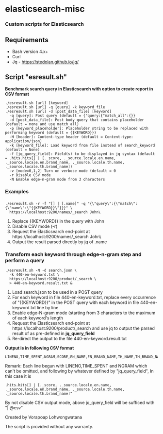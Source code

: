 
#  elasticsearch-misc
### Custom scripts for Elasticsearch
## Requirements
 * Bash version 4.x+
 * Curl
 * Jq - https://stedolan.github.io/jq/

## Script "esresult.sh"
**Benchmark search query in Elasticsearch with option to create report in CSV format**

    ./esresult.sh [url] [keyword]
    ./esresult.sh [url] -q [query] -k keyword_file
    ./esresult.sh [url] -d [post_data_file] [keyword]
      -q [query]: Post query (default = {"query:{"match_all":{}}
      -d [post_data_file]: Post body query that contains placeholder (default = none and use match_all)
      -p [keyword_placeholder]: Placeholder string to be replaced with performing keyword (default = {{KEYWORD}})
      -H [header]: Content-type header (default = Content-type: application/json)
      -k [keyword_file]: Load keyword from file instead of search_keyword (default = None)
      -f [jq_query_field]: Field(s) to be displayed in jq syntax (default = .hits.hits[] | [._score, ._source.locale.en.name, ._source.locale.en.brand_name, ._source.locale.th.name, ._source.locale.th.brand_name])
      -v [mode=0,1,2] Turn on verbose mode (default = 0
      -r Disable CSV mode
      -N Enable edge-n-gram mode from 3 characters

### Examples

###  
    ./esresult.sh -r -f "[] | [.name]" -q "{\"query\":{\"match\": {\"name\":\"{{KEYWORD}}\"}}}" \
      https://localhost:9200/names/_search John\

1. Replace {{KEYWORD}} in the query with John 
2. Disable CSV mode (-r)
3. Request the Elasticsearch end-point at   https://localhost:9200/names/_search John\
4. Output the result parsed directly by jq of .name

### Transform each keyword through edge-n-gram step and perform a query
    ./esresult.sh -N -d search.json \
      -k 440-en-keyword.txt \
      https://localhost:9200/product/_search \
      > 440-en-keyword.result.txt &

1. Load search.json to be used in a POST query
2. For each keyword in file 440-en-keyword.txt, replace every occurrence of "{{KEYWORD}}" in the POST query with each keyword in file 440-en-keyword.txt line by line 
3. Enable edge-N-gram mode (starting from 3 characters to the maximum of each keyword's length 
4. Request the Elasticsearch end-point at https://localhost:9200/product/_search and use jq to output the parsed result of as pre-defined in **jq_query_field**  
5. Re-direct the output to the file 440-en-keyword.result.txt

**Output is in following CSV format**

    LINENO,TIME_SPENT,NGRAM,SCORE,EN_NAME,EN_BRAND_NAME,TH_NAME,TH_BRAND_NAME

Remark: Each line begun with LINENO,TIME_SPENT and NGRAM which can't be omitted, and following by whatever defined by "jq_query_field", 
In this case it is 

    .hits.hits[] | [._score, ._source.locale.en.name, ._source.locale.en.brand_name, ._source.locale.th.name, ._source.locale.th.brand_name]"

By not disable CSV output mode, above jq_query_field will be sufficed with "| @csv"

Created by Vorapoap Lohwongwatana

The script is provided without any warranty.
